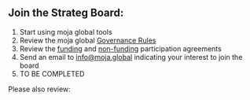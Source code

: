 ## Join the Strateg Board:
1. Start using moja global tools
1. Review the moja global [Governance Rules]()
1. Review the [funding]() and [non-funding]() participation agreements
1. Send an email to info@moja.global indicating your interest to join the board 
1. TO BE COMPLETED


Please also review:

